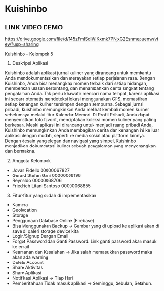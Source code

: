 # Kuishinbo

## LINK VIDEO DEMO
https://drive.google.com/file/d/145zFmlSdlWiKxmk7PNjxG2Esnmepuenw/view?usp=sharing

Kuishinbo - Kelompok 5

1. Deskripsi Aplikasi

Kuishinbo adalah aplikasi jurnal kuliner yang dirancang untuk membantu Anda mendokumentasikan dan merayakan setiap perjalanan rasa. Dengan Kuishinbo, Anda bisa menangkap momen terbaik dari setiap hidangan, memberikan ulasan berbintang, dan menambahkan cerita singkat tentang pengalaman Anda. Tak perlu khawatir mencari nama tempat, karena aplikasi ini secara otomatis mendeteksi lokasi menggunakan GPS, memastikan setiap kenangan kuliner tersimpan dengan sempurna. Sebagai jurnal pribadi, Kuishinbo memungkinkan Anda melihat kembali momen kuliner sebelumnya melalui fitur Kalendar Memori. Di Profil Pribadi, Anda dapat menyematkan foto favorit, menciptakan koleksi momen kuliner yang paling berkesan. Meski aplikasi ini dirancang untuk menjadi ruang pribadi Anda, Kuishinbo memungkinkan Anda membagikan cerita dan kenangan ini ke luar aplikasi dengan mudah, seperti ke media sosial atau platform lainnya. Dengan desain yang elegan dan navigasi yang simpel, Kuishinbo menjadikan dokumentasi kuliner sebuah pengalaman yang menyenangkan dan bermakna.

2. Anggota Kelompok 
- Jovan Fidello 00000067827
- Gerard Stefan Gani 00000068198
- Reynaldo 00000068706
- Friedrich Litani Santoso 00000068855

3. Fitur-fitur yang sudah di implementasikan
- Kamera
- Geolocation
- Storage
- Penggunaan Database Online (Firebase)
- Bisa Menggunakan Backup -> Gambar yang di upload ke aplikasi akan di save di galeri storage device kita
- Login/Signup Dengan Email
- Forgot Password dan Ganti Password. Link ganti password akan masuk ke email
- Keamanan dan Kesalahan -> Jika salah memasukkan password maka akan ada warning
- Delete Account
- Share Aktivitas 
- Share Aplikasi
- Notifikasi Aplikasi -> Tiap Hari
- Pemberitahuan Tidak masuk aplikasi -> Seminggu, Sebulan, Setahun.
